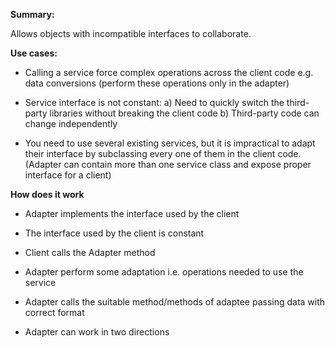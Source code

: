 <b>Summary:</b>

Allows objects with incompatible interfaces to collaborate.

<b>Use cases:</b>

* Calling a service force complex operations across the client code
e.g. data conversions
(perform these operations only in the adapter)

* Service interface is not constant:
a) Need to quickly switch the third-party libraries without breaking the client code
b)  Third-party code can change independently

* You need to use several existing services, but it is impractical to adapt their interface by subclassing every one of them in the client code.
(Adapter can contain more than one service class and expose proper interface for a client)

<b>How does it work</b>

* Adapter implements the interface used by the client

* The interface used by the client is constant

* Client calls the Adapter method

* Adapter perform some adaptation i.e. operations needed to use the service

* Adapter calls the suitable method/methods of adaptee passing data with correct format

* Adapter can work in two directions
